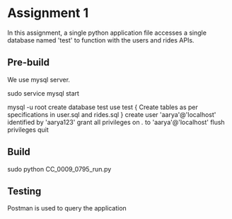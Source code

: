 # Assignment 1

In this assignment, a single python application file accesses a single database named 'test' to function with the users and rides APIs. 


## Pre-build

We use mysql server.

sudo service mysql start


mysql -u root
create database test
use test
{ Create tables as per specifications in user.sql and rides.sql }
create user 'aarya'@'localhost' identified by 'aarya123'
grant all privileges on *.* to 'aarya'@'localhost'
flush privileges
quit

## Build

sudo python CC_0009_0795_run.py


## Testing

Postman is used to query the application
